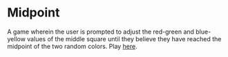 # Midpoint
A game wherein the user is prompted to adjust the red-green and blue-yellow values of the middle square until they believe they have reached the midpoint of the two random colors.
Play [here](https://otolithic.github.io/colorgame).
